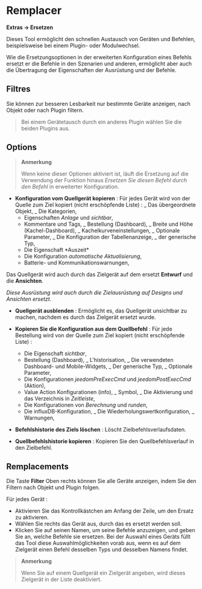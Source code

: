 # Remplacer

**Extras → Ersetzen**

Dieses Tool ermöglicht den schnellen Austausch von Geräten und Befehlen, beispielsweise bei einem Plugin- oder Modulwechsel.

Wie die Ersetzungsoptionen in der erweiterten Konfiguration eines Befehls ersetzt er die Befehle in den Szenarien und anderen, ermöglicht aber auch die Übertragung der Eigenschaften der Ausrüstung und der Befehle.

## Filtres

Sie können zur besseren Lesbarkeit nur bestimmte Geräte anzeigen, nach Objekt oder nach Plugin filtern.

> Bei einem Gerätetausch durch ein anderes Plugin wählen Sie die beiden Plugins aus.

## Options

> **Anmerkung**
>
> Wenn keine dieser Optionen aktiviert ist, läuft die Ersetzung auf die Verwendung der Funktion hinaus _Ersetzen Sie diesen Befehl durch den Befehl_ in erweiterter Konfiguration.

- **Konfiguration vom Quellgerät kopieren** :
  Für jedes Gerät wird von der Quelle zum Ziel kopiert (nicht erschöpfende Liste) :
  _ Das übergeordnete Objekt,
  _ Die Kategorien,
  * Eigenschaften *Anlage* und *sichtbar*,
  * Kommentare und Tags,
  _ Bestellung (Dashboard),
  _ Breite und Höhe (Kachel-Dashboard),
  _ Kachelkurveneinstellungen,
  _ Optionale Parameter,
  _ Die Konfiguration der Tabellenanzeige,
  _ der generische Typ,
  * Die Eigenschaft *Auszeit\*
  * Die Konfiguration *automatische Aktualisierung*,
  * Batterie- und Kommunikationswarnungen,

Das Quellgerät wird auch durch das Zielgerät auf dem ersetzt **Entwurf** und die **Ansichten**.

_Diese Ausrüstung wird auch durch die Zielausrüstung auf Designs und Ansichten ersetzt._

- **Quellgerät ausblenden** : Ermöglicht es, das Quellgerät unsichtbar zu machen, nachdem es durch das Zielgerät ersetzt wurde.

- **Kopieren Sie die Konfiguration aus dem Quellbefehl** :
  Für jede Bestellung wird von der Quelle zum Ziel kopiert (nicht erschöpfende Liste) :
  * Die Eigenschaft *sichtbar*,
  * Bestellung (Dashboard),
  _ L'historisation,
  _ Die verwendeten Dashboard- und Mobile-Widgets,
  _ Der generische Typ,
  _ Optionale Parameter,
  * Die Konfigurationen *jeedomPreExecCmd* und *jeedomPostExecCmd* (Aktion),
  * Value Action Konfigurationen (info),
  _ Symbol,
  _ Die Aktivierung und das Verzeichnis in _Zeitleiste_,
  * Die Konfigurationen von *Berechnung* und *runden*,
  * Die influxDB-Konfiguration,
  _ Die Wiederholungswertkonfiguration,
  _ Warnungen,

- **Befehlshistorie des Ziels löschen** : Löscht Zielbefehlsverlaufsdaten.

- **Quellbefehlshistorie kopieren** : Kopieren Sie den Quellbefehlsverlauf in den Zielbefehl.

## Remplacements

Die Taste **Filter** Oben rechts können Sie alle Geräte anzeigen, indem Sie den Filtern nach Objekt und Plugin folgen.

Für jedes Gerät :

- Aktivieren Sie das Kontrollkästchen am Anfang der Zeile, um den Ersatz zu aktivieren.
- Wählen Sie rechts das Gerät aus, durch das es ersetzt werden soll.
- Klicken Sie auf seinen Namen, um seine Befehle anzuzeigen, und geben Sie an, welche Befehle sie ersetzen. Bei der Auswahl eines Geräts füllt das Tool diese Auswahlmöglichkeiten vorab aus, wenn es auf dem Zielgerät einen Befehl desselben Typs und desselben Namens findet.

> **Anmerkung**
>
> Wenn Sie auf einem Quellgerät ein Zielgerät angeben, wird dieses Zielgerät in der Liste deaktiviert.
